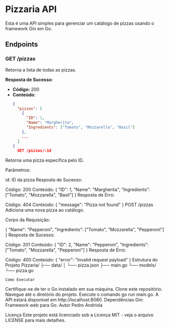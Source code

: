 
# Pizzaria API

Esta é uma API simples para gerenciar um catálogo de pizzas usando o framework Gin em Go.

## Endpoints

### GET /pizzas

Retorna a lista de todas as pizzas.

**Resposta de Sucesso:**

- **Código:** 200
- **Conteúdo:**
  ```json
  {
    "pizzas": [
      {
        "ID": 1,
        "Name": "Margherita",
        "Ingredients": ["Tomato", "Mozzarella", "Basil"]
      },
      ...
    ]
  }
	GET /pizzas/:id
Retorna uma pizza específica pelo ID.

Parâmetros:

id: ID da pizza
Resposta de Sucesso:

Código: 200
Conteúdo:
{
  "ID": 1,
  "Name": "Margherita",
  "Ingredients": ["Tomato", "Mozzarella", "Basil"]
}
  Resposta de Erro:

Código: 404
Conteúdo:
{
  "message": "Pizza not found"
}
  POST /pizzas
Adiciona uma nova pizza ao catálogo.

Corpo da Requisição:

{
  "Name": "Pepperoni",
  "Ingredients": ["Tomato", "Mozzarella", "Pepperoni"]
}
  Resposta de Sucesso:

Código: 201
Conteúdo:
{
  "ID": 2,
  "Name": "Pepperoni",
  "Ingredients": ["Tomato", "Mozzarella", "Pepperoni"]
}
  Resposta de Erro:

Código: 400
Conteúdo:
{
  "error": "Invalid request payload"
}
  Estrutura do Projeto
  Pizzaria/
├── data/
│   └── pizza.json
├── main.go
└── models/
    └── pizza.go

	Como Executar
Certifique-se de ter o Go instalado em sua máquina.
Clone este repositório.
Navegue até o diretório do projeto.
Execute o comando go run main.go.
A API estará disponível em http://localhost:8080.
Dependências
Gin: Framework web para Go.
Autor
Pedro Andriola

Licença
Este projeto está licenciado sob a Licença MIT - veja o arquivo LICENSE para mais detalhes.

